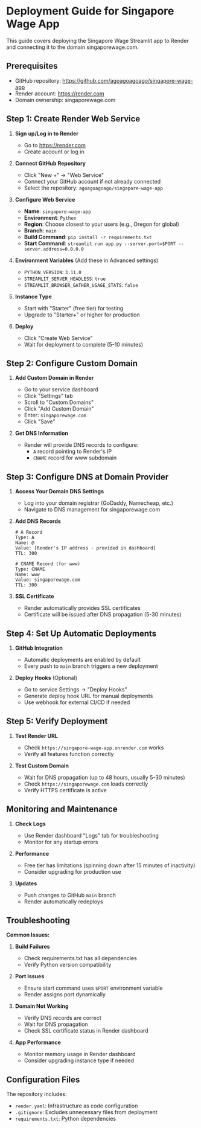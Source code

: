 # Deployment Guide for Singapore Wage App

This guide covers deploying the Singapore Wage Streamlit app to Render and connecting it to the domain singaporewage.com.

## Prerequisites

- GitHub repository: https://github.com/agoagoagoago/singapore-wage-app
- Render account: https://render.com
- Domain ownership: singaporewage.com

## Step 1: Create Render Web Service

1. **Sign up/Log in to Render**
   - Go to https://render.com
   - Create account or log in

2. **Connect GitHub Repository**
   - Click "New +" → "Web Service"
   - Connect your GitHub account if not already connected
   - Select the repository: `agoagoagoago/singapore-wage-app`

3. **Configure Web Service**
   - **Name**: `singapore-wage-app`
   - **Environment**: `Python`
   - **Region**: Choose closest to your users (e.g., Oregon for global)
   - **Branch**: `main`
   - **Build Command**: `pip install -r requirements.txt`
   - **Start Command**: `streamlit run app.py --server.port=$PORT --server.address=0.0.0.0`

4. **Environment Variables** (Add these in Advanced settings)
   - `PYTHON_VERSION`: `3.11.0`
   - `STREAMLIT_SERVER_HEADLESS`: `true`
   - `STREAMLIT_BROWSER_GATHER_USAGE_STATS`: `false`

5. **Instance Type**
   - Start with "Starter" (free tier) for testing
   - Upgrade to "Starter+" or higher for production

6. **Deploy**
   - Click "Create Web Service"
   - Wait for deployment to complete (5-10 minutes)

## Step 2: Configure Custom Domain

1. **Add Custom Domain in Render**
   - Go to your service dashboard
   - Click "Settings" tab
   - Scroll to "Custom Domains"
   - Click "Add Custom Domain"
   - Enter: `singaporewage.com`
   - Click "Save"

2. **Get DNS Information**
   - Render will provide DNS records to configure:
     - `A` record pointing to Render's IP
     - `CNAME` record for www subdomain

## Step 3: Configure DNS at Domain Provider

1. **Access Your Domain DNS Settings**
   - Log into your domain registrar (GoDaddy, Namecheap, etc.)
   - Navigate to DNS management for singaporewage.com

2. **Add DNS Records**
   ```
   # A Record
   Type: A
   Name: @
   Value: [Render's IP address - provided in dashboard]
   TTL: 300

   # CNAME Record (for www)
   Type: CNAME
   Name: www
   Value: singaporewage.com
   TTL: 300
   ```

3. **SSL Certificate**
   - Render automatically provides SSL certificates
   - Certificate will be issued after DNS propagation (5-30 minutes)

## Step 4: Set Up Automatic Deployments

1. **GitHub Integration**
   - Automatic deployments are enabled by default
   - Every push to `main` branch triggers a new deployment

2. **Deploy Hooks** (Optional)
   - Go to service Settings → "Deploy Hooks"
   - Generate deploy hook URL for manual deployments
   - Use webhook for external CI/CD if needed

## Step 5: Verify Deployment

1. **Test Render URL**
   - Check `https://singapore-wage-app.onrender.com` works
   - Verify all features function correctly

2. **Test Custom Domain**
   - Wait for DNS propagation (up to 48 hours, usually 5-30 minutes)
   - Check `https://singaporewage.com` loads correctly
   - Verify HTTPS certificate is active

## Monitoring and Maintenance

1. **Check Logs**
   - Use Render dashboard "Logs" tab for troubleshooting
   - Monitor for any startup errors

2. **Performance**
   - Free tier has limitations (spinning down after 15 minutes of inactivity)
   - Consider upgrading for production use

3. **Updates**
   - Push changes to GitHub `main` branch
   - Render automatically redeploys

## Troubleshooting

**Common Issues:**

1. **Build Failures**
   - Check requirements.txt has all dependencies
   - Verify Python version compatibility

2. **Port Issues**
   - Ensure start command uses `$PORT` environment variable
   - Render assigns port dynamically

3. **Domain Not Working**
   - Verify DNS records are correct
   - Wait for DNS propagation
   - Check SSL certificate status in Render dashboard

4. **App Performance**
   - Monitor memory usage in Render dashboard
   - Consider upgrading instance type if needed

## Configuration Files

The repository includes:
- `render.yaml`: Infrastructure as code configuration
- `.gitignore`: Excludes unnecessary files from deployment
- `requirements.txt`: Python dependencies